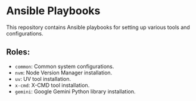 # Ansible Playbooks

This repository contains Ansible playbooks for setting up various tools and configurations.

## Roles:
- `common`: Common system configurations.
- `nvm`: Node Version Manager installation.
- `uv`: UV tool installation.
- `x-cmd`: X-CMD tool installation.
- `gemini`: Google Gemini Python library installation.
